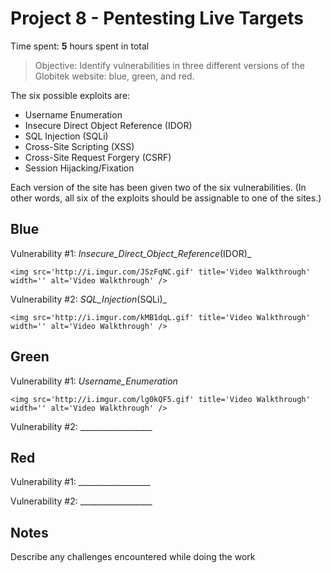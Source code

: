 # Project 8 - Pentesting Live Targets

Time spent: **5** hours spent in total

> Objective: Identify vulnerabilities in three different versions of the Globitek website: blue, green, and red.

The six possible exploits are:
* Username Enumeration
* Insecure Direct Object Reference (IDOR)
* SQL Injection (SQLi)
* Cross-Site Scripting (XSS)
* Cross-Site Request Forgery (CSRF)
* Session Hijacking/Fixation

Each version of the site has been given two of the six vulnerabilities. (In other words, all six of the exploits should be assignable to one of the sites.)

## Blue

Vulnerability #1: _Insecure_Direct_Object_Reference_(IDOR)_

	
	<img src='http://i.imgur.com/JSzFqNC.gif' title='Video Walkthrough' width='' alt='Video Walkthrough' />

Vulnerability #2: _SQL_Injection_(SQLi)_
	
	<img src='http://i.imgur.com/kMB1dqL.gif' title='Video Walkthrough' width='' alt='Video Walkthrough' />


## Green

Vulnerability #1: _Username_Enumeration_
	
	<img src='http://i.imgur.com/lg0kQF5.gif' title='Video Walkthrough' width='' alt='Video Walkthrough' />

Vulnerability #2: __________________


## Red

Vulnerability #1: __________________

Vulnerability #2: __________________


## Notes

Describe any challenges encountered while doing the work
